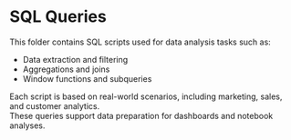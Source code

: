 # SQL Queries

This folder contains SQL scripts used for data analysis tasks such as:

- Data extraction and filtering  
- Aggregations and joins  
- Window functions and subqueries  

Each script is based on real-world scenarios, including marketing, sales, and customer analytics.  
These queries support data preparation for dashboards and notebook analyses.
